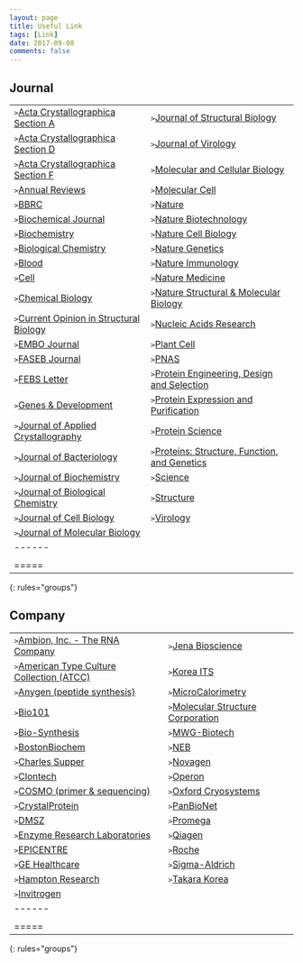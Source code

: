 ```yaml
---
layout: page
title: Useful Link
tags: [Link]
date: 2017-09-08
comments: false
---
```


## Journal

|  |  |
|:--------|:-------|
| <kbd>></kbd><a href="http://journals.iucr.org/a/index.html">Acta Crystallographica Section A </a> | <kbd>></kbd><a href="http://www.sciencedirect.com/science/journal/10478477?sdc=1">Journal of Structural Biology </a> |
| <kbd>></kbd><a href="http://journals.iucr.org/d/index.html">Acta Crystallographica Section D </a> | <kbd>></kbd><a href="http://jvi.asm.org/">Journal of Virology </a> |
| <kbd>></kbd><a href="http://journals.iucr.org/f/index.html">Acta Crystallographica Section F </a> | <kbd>></kbd><a href="http://mcb.asm.org/">Molecular and Cellular Biology </a> |
| <kbd>></kbd><a href="http://www.annualreviews.org/action/showJournals">Annual Reviews </a> | <kbd>></kbd><a href="http://www.cell.com/molecular-cell/home">Molecular Cell </a> |
| <kbd>></kbd><a href="http://www.sciencedirect.com/science/journal/0006291X?sdc=1">BBRC </a> | <kbd>></kbd><a href="https://www.nature.com/">Nature </a> |
| <kbd>></kbd><a href="http://www.biochemj.org/">Biochemical Journal </a> | <kbd>></kbd><a href="http://www.nature.com/biotech//index.html?foxtrotcallback=true">Nature Biotechnology </a> |
| <kbd>></kbd><a href="http://pubs.acs.org/journal/bichaw">Biochemistry </a> | <kbd>></kbd><a href="http://www.nature.com/ncb/index.html">Nature Cell Biology </a> |
| <kbd>></kbd><a href="https://www.degruyter.com/view/j/bchm">Biological Chemistry </a> | <kbd>></kbd><a href="https://www.nature.com/subjects/genetics">Nature Genetics </a> |
| <kbd>></kbd><a href="http://www.bloodjournal.org/?sso-checked=true">Blood </a> | <kbd>></kbd><a href="https://www.nature.com/subjects/immunology">Nature Immunology </a> |
| <kbd>></kbd><a href="http://www.cell.com/">Cell </a> | <kbd>></kbd><a href="https://www.nature.com/subjects/medical-research">Nature Medicine </a> |
| <kbd>></kbd><a href="http://www.cell.com/cell-chemical-biology/home">Chemical Biology </a> | <kbd>></kbd><a href="https://www.nature.com/nsmb/">Nature Structural & Molecular Biology </a> |
| <kbd>></kbd><a href="http://www.sciencedirect.com/science/journal/0959440X?sdc=1">Current Opinion in Structural Biology </a> | <kbd>></kbd><a href="https://academic.oup.com/nar">Nucleic Acids Research </a> |
| <kbd>></kbd><a href="http://emboj.embopress.org/">EMBO Journal </a> | <kbd>></kbd><a href="http://www.plantcell.org/">Plant Cell </a> |
| <kbd>></kbd><a href="http://www.fasebj.org/">FASEB Journal </a> | <kbd>></kbd><a href="http://www.pnas.org/">PNAS </a> |
| <kbd>></kbd><a href="http://www.sciencedirect.com/science/journal/00145793?sdc=1">FEBS Letter </a> | <kbd>></kbd><a href="https://academic.oup.com/peds">Protein Engineering, Design and Selection </a> |
| <kbd>></kbd><a href="http://genesdev.cshlp.org/">Genes & Development </a> | <kbd>></kbd><a href="http://www.sciencedirect.com/science/journal/10465928?sdc=1">Protein Expression and Purification </a> |
| <kbd>></kbd><a href="http://journals.iucr.org/j/index.html">Journal of Applied Crystallography </a> | <kbd>></kbd><a href="http://onlinelibrary.wiley.com/journal/10.1002/(ISSN)1469-896X">Protein Science </a> |
| <kbd>></kbd><a href="http://jb.asm.org/">Journal of Bacteriology </a> | <kbd>></kbd><a href="http://onlinelibrary.wiley.com/journal/10.1002/(ISSN)1097-0134?systemMessage=Wiley+Online+Library+will+be+unavailable+on+Saturday+7th+Oct+from+03.00+EDT+%2F+08%3A00+BST+%2F+12%3A30+IST+%2F+15.00+SGT+to+08.00+EDT+%2F+13.00+BST+%2F+17%3A30+IST+%2F+20.00+SGT+and+Sunday+8th+Oct+from+03.00+EDT+%2F+08%3A00+BST+%2F+12%3A30+IST+%2F+15.00+SGT+to+06.00+EDT+%2F+11.00+BST+%2F+15%3A30+IST+%2F+18.00+SGT+for+essential+maintenance.+Apologies+for+the+inconvenience+caused+.">Proteins: Structure, Function, and Genetics </a> |
| <kbd>></kbd><a href="https://academic.oup.com/jb">Journal of Biochemistry </a> | <kbd>></kbd><a href="http://www.sciencemag.org/">Science </a> |
| <kbd>></kbd><a href="http://www.jbc.org/">Journal of Biological Chemistry </a> | <kbd>></kbd><a href="http://www.cell.com/structure/home">Structure </a> |
| <kbd>></kbd><a href="http://jcb.rupress.org/">Journal of Cell Biology </a> | <kbd>></kbd><a href="http://www.sciencedirect.com/science/journal/00426822?sdc=1">Virology </a> |
| <kbd>></kbd><a href="http://genesdev.cshlp.org/">Journal of Molecular Biology </a> |  |
|------
|  |  |
|=====
{: rules="groups"}

## Company

|  |  |
|:--------|:-------|
| <kbd>></kbd><a href="http://www.thermofisher.com/kr/ko/home/brands/invitrogen/ambion.html">Ambion, Inc. - The RNA Company </a> | <kbd>></kbd><a href="https://www.jenabioscience.com/">Jena Bioscience </a> |
| <kbd>></kbd><a href="https://www.atcc.org/">American Type Culture Collection (ATCC) </a> | <kbd>></kbd><a href="http://www.koreaits.com/new/index.htm">Korea ITS </a> |
| <kbd>></kbd><a href="http://www.anygen.com/kor/">Anygen (peptide synthesis) </a> | <kbd>></kbd><a href="https://www.malvern.com/en/products/product-range/microcal-range/">MicroCalorimetry </a> |
| <kbd>></kbd><a href="https://www.bio101.com/">Bio101 </a> | <kbd>></kbd><a href="https://www.msc.com/">Molecular Structure Corporation </a> |
| <kbd>></kbd><a href="http://www.biosyn.com/">Bio-Synthesis </a> | <kbd>></kbd><a href="http://www.mwg-biotech.com/">MWG-Biotech </a> |
| <kbd>></kbd><a href="http://www.bostonbiochem.com/">BostonBiochem </a> | <kbd>></kbd><a href="https://www.neb.com/">NEB </a> |
| <kbd>></kbd><a href="http://www.charles-supper.com/en/page/homepage.cfm">Charles Supper </a> | <kbd>></kbd><a href="http://www.merckmillipore.com/KR/ko/life-science-research/Eseb.qB.nekAAAE_lD53.L6J,nav?RedirectedFrom=http%3A%2F%2Fwww.novagen.com%2F&ReferrerURL=http%3A%2F%2Fsong.korea.ac.kr%2Fpage%2Flinks.htm">Novagen </a> |
| <kbd>></kbd><a href="http://www.clontech.com/">Clontech </a> | <kbd>></kbd><a href="http://www.operon.co.kr/">Operon </a> |
| <kbd>></kbd><a href="http://www.cosmogenetech.com/main.jsp">COSMO (primer & sequencing) </a> | <kbd>></kbd><a href="http://www.oxcryo.com/">Oxford Cryosystems </a> |
| <kbd>></kbd><a href="https://www.crystalproteins.com/">CrystalProtein </a> | <kbd>></kbd><a href="http://www.panbionet.com/">PanBioNet </a> |
| <kbd>></kbd><a href="https://www.dsmz.de/">DMSZ </a> | <kbd>></kbd><a href="https://www.promega.kr/">Promega </a> |
| <kbd>></kbd><a href="http://www.enzymeresearch.com/">Enzyme Research Laboratories </a> | <kbd>></kbd><a href="https://www.qiagen.com/kr/">Qiagen </a> |
| <kbd>></kbd><a href="http://www.epibio.com/">EPICENTRE </a> | <kbd>></kbd><a href="https://www.roche.com/">Roche </a> |
| <kbd>></kbd><a href="http://www3.gehealthcare.co.kr/">GE Healthcare </a> | <kbd>></kbd><a href="http://www.sigmaaldrich.com/korea.html">Sigma-Aldrich </a> |
| <kbd>></kbd><a href="http://www.hamptonresearch.com/">Hampton Research </a> | <kbd>></kbd><a href="http://www.takara.co.kr/">Takara Korea </a> |
| <kbd>></kbd><a href="http://www.thermofisher.com/kr/ko/home.html">Invitrogen </a> |  |
|------
|  |  |
|=====
{: rules="groups"}

